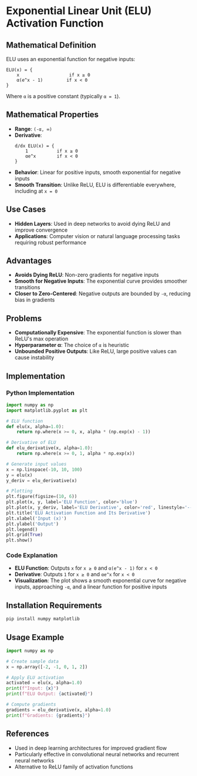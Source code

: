 # Exponential Linear Unit (ELU) Activation Function

## Mathematical Definition

ELU uses an exponential function for negative inputs:

```
ELU(x) = {
    x                   if x ≥ 0
    α(e^x - 1)         if x < 0
}
```

Where `α` is a positive constant (typically `α = 1`).

## Mathematical Properties

- **Range**: `(-α, ∞)`
- **Derivative**:
  ```
  d/dx ELU(x) = {
      1           if x ≥ 0
      αe^x        if x < 0
  }
  ```
- **Behavior**: Linear for positive inputs, smooth exponential for negative inputs
- **Smooth Transition**: Unlike ReLU, ELU is differentiable everywhere, including at `x = 0`

## Use Cases

- **Hidden Layers**: Used in deep networks to avoid dying ReLU and improve convergence
- **Applications**: Computer vision or natural language processing tasks requiring robust performance

## Advantages

- **Avoids Dying ReLU**: Non-zero gradients for negative inputs
- **Smooth for Negative Inputs**: The exponential curve provides smoother transitions
- **Closer to Zero-Centered**: Negative outputs are bounded by `-α`, reducing bias in gradients

## Problems

- **Computationally Expensive**: The exponential function is slower than ReLU's max operation
- **Hyperparameter α**: The choice of `α` is heuristic
- **Unbounded Positive Outputs**: Like ReLU, large positive values can cause instability

## Implementation

### Python Implementation

```python
import numpy as np
import matplotlib.pyplot as plt

# ELU function
def elu(x, alpha=1.0):
    return np.where(x >= 0, x, alpha * (np.exp(x) - 1))

# Derivative of ELU
def elu_derivative(x, alpha=1.0):
    return np.where(x >= 0, 1, alpha * np.exp(x))

# Generate input values
x = np.linspace(-10, 10, 100)
y = elu(x)
y_deriv = elu_derivative(x)

# Plotting
plt.figure(figsize=(10, 6))
plt.plot(x, y, label='ELU Function', color='blue')
plt.plot(x, y_deriv, label='ELU Derivative', color='red', linestyle='--')
plt.title('ELU Activation Function and Its Derivative')
plt.xlabel('Input (x)')
plt.ylabel('Output')
plt.legend()
plt.grid(True)
plt.show()
```

### Code Explanation

- **ELU Function**: Outputs `x` for `x ≥ 0` and `α(e^x - 1)` for `x < 0`
- **Derivative**: Outputs `1` for `x ≥ 0` and `αe^x` for `x < 0`
- **Visualization**: The plot shows a smooth exponential curve for negative inputs, approaching `-α`, and a linear function for positive inputs

## Installation Requirements

```bash
pip install numpy matplotlib
```

## Usage Example

```python
import numpy as np

# Create sample data
x = np.array([-2, -1, 0, 1, 2])

# Apply ELU activation
activated = elu(x, alpha=1.0)
print(f"Input: {x}")
print(f"ELU Output: {activated}")

# Compute gradients
gradients = elu_derivative(x, alpha=1.0)
print(f"Gradients: {gradients}")
```

## References

- Used in deep learning architectures for improved gradient flow
- Particularly effective in convolutional neural networks and recurrent neural networks
- Alternative to ReLU family of activation functions
